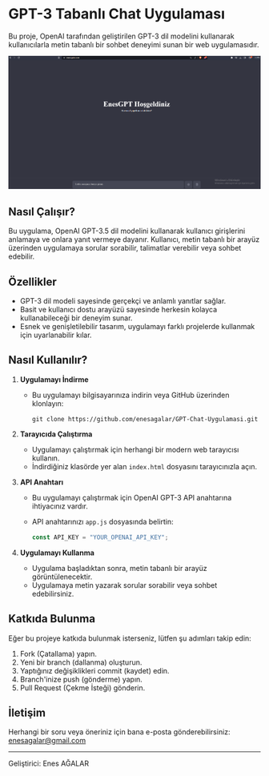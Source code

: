 # GPT-3 Tabanlı Chat Uygulaması

Bu proje, OpenAI tarafından geliştirilen GPT-3 dil modelini kullanarak kullanıcılarla metin tabanlı bir sohbet deneyimi sunan bir web uygulamasıdır.

![Uygulama Ekran Görüntüsü](screenshot.png)

## Nasıl Çalışır?

Bu uygulama, OpenAI GPT-3.5 dil modelini kullanarak kullanıcı girişlerini anlamaya ve onlara yanıt vermeye dayanır. Kullanıcı, metin tabanlı bir arayüz üzerinden uygulamaya sorular sorabilir, talimatlar verebilir veya sohbet edebilir.

## Özellikler

- GPT-3 dil modeli sayesinde gerçekçi ve anlamlı yanıtlar sağlar.
- Basit ve kullanıcı dostu arayüzü sayesinde herkesin kolayca kullanabileceği bir deneyim sunar.
- Esnek ve genişletilebilir tasarım, uygulamayı farklı projelerde kullanmak için uyarlanabilir kılar.

## Nasıl Kullanılır?

1. **Uygulamayı İndirme**
   - Bu uygulamayı bilgisayarınıza indirin veya GitHub üzerinden klonlayın:

     ```
     git clone https://github.com/enesagalar/GPT-Chat-Uygulamasi.git
     ```

2. **Tarayıcıda Çalıştırma**
   - Uygulamayı çalıştırmak için herhangi bir modern web tarayıcısı kullanın.
   - İndirdiğiniz klasörde yer alan `index.html` dosyasını tarayıcınızla açın.

3. **API Anahtarı**
   - Bu uygulamayı çalıştırmak için OpenAI GPT-3 API anahtarına ihtiyacınız vardır.
   - API anahtarınızı `app.js` dosyasında belirtin:

     ```javascript
     const API_KEY = "YOUR_OPENAI_API_KEY";
     ```

4. **Uygulamayı Kullanma**
   - Uygulama başladıktan sonra, metin tabanlı bir arayüz görüntülenecektir.
   - Uygulamaya metin yazarak sorular sorabilir veya sohbet edebilirsiniz.

## Katkıda Bulunma

Eğer bu projeye katkıda bulunmak isterseniz, lütfen şu adımları takip edin:

1. Fork (Çatallama) yapın.
2. Yeni bir branch (dallanma) oluşturun.
3. Yaptığınız değişiklikleri commit (kaydet) edin.
4. Branch'inize push (gönderme) yapın.
5. Pull Request (Çekme İsteği) gönderin.



## İletişim

Herhangi bir soru veya öneriniz için bana e-posta gönderebilirsiniz: enesagalar@gmail.com

---
Geliştirici: Enes AĞALAR